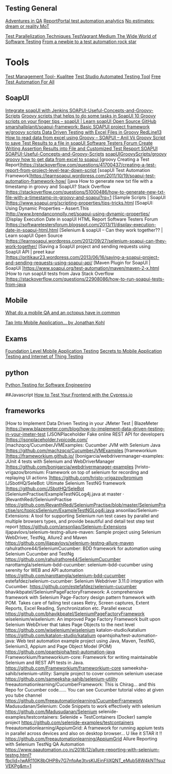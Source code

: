 ## Testing General
[Adventures in QA](https://adventuresinqa.com/)
[ReportPortal test automation analytics](https://reportportal.io/)
[No estimates: dream or reality MoT](https://www.ministryoftesting.com/dojo/series/meetups/lessons/no-estimates-dream-or-reality-darryn-downey)

[Test Parallelization Techniques TestVagrant Medium ](https://medium.com/testvagrant/parallelization-techniques-cebfb7a0dac6)
[The Wide World of Software Testing](https://medium.com/@nirespire/the-wide-world-of-software-testing-d38835b8c90e)
[From a newbie to a test automation rock star](https://medium.com/swlh/https-medium-com-from-a-newbie-to-a-test-automation-rock-star-vol-1-4b0482565408?source=email-a008f193c16a-1575209996226-digest.reader------0-59------------------5352f20e_1f31_4d86_b103_cb9f16bb30cf-1-----)



# Tools
[Test Management Tool- Kualitee](https://www.kualitee.com/)
[Test Studio Automated Testing Tool](https://www.telerik.com/campaigns/teststudio/)
[Free Test Automation For All](https://testproject.io/)
## SoapUI
[Integrate soapUI with Jenkins ](https://softwaretestersforum.blogspot.com/2013/04/integrate-soapui-with-jenkins.html)
[SOAPUI-Useful-Concepts-and-Groovy-Scripts](https://github.com/rajendrapenumalli/SOAPUI-Useful-Concepts-and-Groovy-Scripts/blob/master/Groovy-Encoding%20File%20in%20Groovy)
[Groovy scripts that helps to do some tasks in SoapUI ](https://github.com/rajendrapenumalli/SOAPUI-Useful-Concepts-and-Groovy-Scripts)
[10 Groovy scripts on your finger tips – soapUI | Learn soapUI Open Source ](https://learnsoapui.wordpress.com/2011/07/17/10-groovy-scripts-on-your-finger-tips-soapui/)
[GitHub smarshallplanit/soapui-framework: Basic SOAPUI project framework w/groovy scripts ](https://github.com/smarshallplanit/soapui-framework)
[Data Driven Testing with Excel Files in Groovy RedLine13 ](https://www.redline13.com/blog/2018/08/data-driven-testing-with-excel-files-in-groovy/)
[How to read data from excel using Groovy – SOAPUI – Anil Vij ](https://www.anilvij.com/how-to-read-data-from-excel-using-groovy-soapui/)
[Groovy Script to save Test Results to a file in soapUI Software Testers Forum ](https://softwaretestersforum.blogspot.com/2013/03/groovy-script-to-save-test-results-to.html)
[Create Writing Assertion Results into File and Customized Test Resport SOAPUI ](https://github.com/rajendrapenumalli/SOAPUI-Useful-Concepts-and-Groovy-Scripts/commit/dd125efdd0fa97de8b75c776107425d57e88bc52)
[SOAPUI-Useful-Concepts-and-Groovy-Scripts](https://github.com/rajendrapenumalli/SOAPUI-Useful-Concepts-and-Groovy-Scripts/blob/6e6cec7a6556aa04844e515778e307ba30fa6b89/SOAPUI%20OS%20Free%20Version%20%20Sending%20Email%20Test%20Report)
[soapUIGroovyScripts/groovy ](https://github.com/nmrao/soapUIGroovyScripts/tree/master/groovy)
[groovy how to get data from excel to soapui ](https://stackoverflow.com/questions/46407278/how-to-get-data-from-excel-to-soapui-request)
[groovy Creating a Test Report]https://stackoverflow.com/questions/41700437/creating-a-test-report-from-project-level-tear-down-script
[soapUI Test Automation Framework]https://learnsoapui.wordpress.com/2011/10/19/soapui-test-automation-framework-how/
[java How to generate new txt file with a timestamp in groovy and SoapUI? Stack Overflow ]https://stackoverflow.com/questions/51000486/how-to-generate-new-txt-file-with-a-timestamp-in-groovy-and-soapui?rq=1
[Sample Scripts | SoapUI ]https://www.soapui.org/scripting-properties/tips-tricks.html
[SoapUI: Using Dynamic Properties – Assert.This ]http://www.brendanconnolly.net/soapui-using-dynamic-properties/
[Display Execution Date in soapUI HTML Report Software Testers Forum ]https://softwaretestersforum.blogspot.com/2013/11/display-execution-date-in-soapui-html.html
[Selenium & soapUI – Can they work together?? | Learn soapUI Open Source ]https://learnsoapui.wordpress.com/2012/09/27/selenium-soapui-can-they-work-together/
[Saving a SoapUI project and sending requests using SoapUI API | preet kaur ]https://pritikaur23.wordpress.com/2013/06/16/saving-a-soapui-project-and-sending-requests-using-soapui-api/
[Maven Plugin for SoapUI | SoapUI ]https://www.soapui.org/test-automation/maven/maven-2-x.html
[How to run soapUI tests from Java Stack Overflow ]https://stackoverflow.com/questions/22908086/how-to-run-soapui-tests-from-java

## Mobile
[What do a mobile QA and an octopus have in common](https://medium.com/bumble-tech/what-do-a-mobile-qa-and-an-octopus-have-in-common-c98e683f277c)


[Tap Into Mobile Application… by Jonathan Kohl](https://leanpub.com/testmobileapps)

## Exams
[Foundation Level Mobile Application Testing](https://www.istqb.org/certification-path-root/mobile-application-testing.html)
[Secrets to Mobile Application Testing and Internet of Thing Testing](http://mobiletestingtip.blogspot.com/)

## python
[Python Testing for Software Engineering](https://testandcode.com/)

##Javascript
[How to Test Your Frontend with the Cypress.io](https://medium.com/free-code-camp/how-to-test-your-frontend-with-the-cypress-io-framework-f048070f4330)


## frameworks
[How to Implement Data Driven Testing in your JMeter Test | BlazeMeter ]https://www.blazemeter.com/blog/how-to-implement-data-driven-testing-in-your-jmeter-test
[JSONPlaceholder Fake online REST API for developers ]https://jsonplaceholder.typicode.com/
[machzqcq/CucumberJVMExamples: Cucumber JVM with Selenium Java ]https://github.com/machzqcq/CucumberJVMExamples
[frameworkium ]https://frameworkium.github.io/
[bonigarcia/webdrivermanager-examples: JUnit 4 tests with Selenium and WebDriverManager ]https://github.com/bonigarcia/webdrivermanager-examples
[hristo-vrigazov/bromium: Framework on top of selenium for recording and replaying UI actions ]https://github.com/hristo-vrigazov/bromium
[JSbotHQ/SeleBot: Ultimate Selenium TestNG framework ]https://github.com/JSbotHQ/SeleBot
[SeleniumPractise/ExampleTestNGLog4j.java at master · ]RevanthRedi/SeleniumPractise https://github.com/RevanthRedi/SeleniumPractise/blob/master/SeleniumPractise/src/topicsSelenium/ExampleTestNGLog4j.java
ansonliao/Selenium-Extensions: A tool for supporting Selenium run test cases by parallel and multiple browsers types, and provide beautiful and detail test step test report https://github.com/ansonliao/Selenium-Extensions
iljapavlovs/selenium-testng-allure-maven: Sample project using Selenium WebDriver, TestNg, Allure2 and Maven https://github.com/iljapavlovs/selenium-testng-allure-maven
rahulrathore44/SeleniumCucumber: BDD framework for automation using Selenium Cucumber and TestNg https://github.com/rahulrathore44/SeleniumCucumber
narottamgla/selenium-bdd-cucumber: selenium-bdd-cucumber using serenity for WEB and API automation https://github.com/narottamgla/selenium-bdd-cucumber
estefafdez/selenium-cucumber: Selenium Webdriver 3.11.0 integration with Cucumber. https://github.com/estefafdez/selenium-cucumber
bhavikbpatel/SeleniumPageFactoryFramework: A comprehensive framework with Selenium Page-Factory design pattern framework with POM. Takes care of failing test cases Retry, Screen captures, Extent Reports, Excel Reading, Synchronization etc. Parallel execut https://github.com/bhavikbpatel/SeleniumPageFactoryFramework
wiselenium/wiselenium: An improved Page Factory Framework built upon Selenium WebDriver that takes Page Objects to the next level https://github.com/wiselenium/wiselenium
katalon-studio/katalium https://github.com/katalon-studio/katalium
opantsjoha/test-automation-java: Web test automation example project using Java, Maven, TestNG, Selenium3, Appium and Page Object Model (POM) https://github.com/opantsjoha/test-automation-java
Frameworkium/frameworkium-core: Framework for writing maintainable Selenium and REST API tests in Java. https://github.com/Frameworkium/frameworkium-core
sameeksha-sahib/selenium-utility: Sample project to cover common selenium usecase https://github.com/sameeksha-sahib/selenium-utility
freeautomationlearning/CucumberFramework: This is Chirag... and this Repo for Cucumber code...... You can see Cucumber tutorial video at given you tube channel https://github.com/freeautomationlearning/CucumberFramework
Madusudanan/Selenium: Code Snippets to work effectively with selenium https://github.com/Madusudanan/Selenium
selenide-examples/testcontainers: Selenide + TestContainers (Docker) sample project https://github.com/selenide-examples/testcontainers
freeautomationlearning/AppiumGrid: A framework for running appium tests in parallel across devices and also on desktop browser... U like it STAR it !! https://github.com/freeautomationlearning/AppiumGrid
Allure Reporting with Selenium TestNg QA Automation https://www.qaautomation.co.in/2018/12/allure-reporting-with-selenium-testng.html?fbclid=IwAR110K8bOHP8v7G7nfqAe3tvsKlJEinFIiXQNT_eMub58W4kNTfsuzVEKPg&m=1



